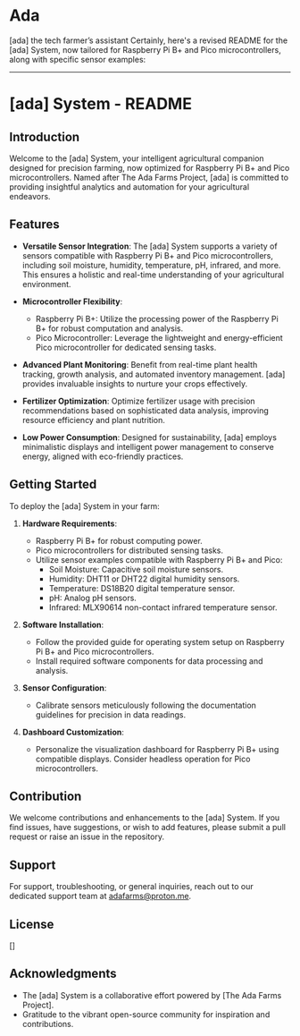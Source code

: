 # Ada
[ada] the tech farmer’s assistant
Certainly, here's a revised README for the [ada] System, now tailored for Raspberry Pi B+ and Pico microcontrollers, along with specific sensor examples:

---

# [ada] System - README

## Introduction

Welcome to the [ada] System, your intelligent agricultural companion designed for precision farming, now optimized for Raspberry Pi B+ and Pico microcontrollers. Named after The Ada Farms Project, [ada] is committed to providing insightful analytics and automation for your agricultural endeavors.

## Features

- **Versatile Sensor Integration**: The [ada] System supports a variety of sensors compatible with Raspberry Pi B+ and Pico microcontrollers, including soil moisture, humidity, temperature, pH, infrared, and more. This ensures a holistic and real-time understanding of your agricultural environment.

- **Microcontroller Flexibility**:
  - Raspberry Pi B+: Utilize the processing power of the Raspberry Pi B+ for robust computation and analysis.
  - Pico Microcontroller: Leverage the lightweight and energy-efficient Pico microcontroller for dedicated sensing tasks.

- **Advanced Plant Monitoring**: Benefit from real-time plant health tracking, growth analysis, and automated inventory management. [ada] provides invaluable insights to nurture your crops effectively.

- **Fertilizer Optimization**: Optimize fertilizer usage with precision recommendations based on sophisticated data analysis, improving resource efficiency and plant nutrition.

- **Low Power Consumption**: Designed for sustainability, [ada] employs minimalistic displays and intelligent power management to conserve energy, aligned with eco-friendly practices.

## Getting Started

To deploy the [ada] System in your farm:

1. **Hardware Requirements**:
   - Raspberry Pi B+ for robust computing power.
   - Pico microcontrollers for distributed sensing tasks.
   - Utilize sensor examples compatible with Raspberry Pi B+ and Pico:
     - Soil Moisture: Capacitive soil moisture sensors.
     - Humidity: DHT11 or DHT22 digital humidity sensors.
     - Temperature: DS18B20 digital temperature sensor.
     - pH: Analog pH sensors.
     - Infrared: MLX90614 non-contact infrared temperature sensor.

2. **Software Installation**:
   - Follow the provided guide for operating system setup on Raspberry Pi B+ and Pico microcontrollers.
   - Install required software components for data processing and analysis.

3. **Sensor Configuration**:
   - Calibrate sensors meticulously following the documentation guidelines for precision in data readings.

4. **Dashboard Customization**:
   - Personalize the visualization dashboard for Raspberry Pi B+ using compatible displays. Consider headless operation for Pico microcontrollers.

## Contribution

We welcome contributions and enhancements to the [ada] System. If you find issues, have suggestions, or wish to add features, please submit a pull request or raise an issue in the repository.

## Support

For support, troubleshooting, or general inquiries, reach out to our dedicated support team at adafarms@proton.me.

## License

[]

## Acknowledgments

- The [ada] System is a collaborative effort powered by [The Ada Farms Project].
- Gratitude to the vibrant open-source community for inspiration and contributions.

